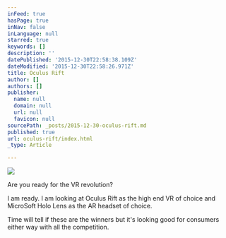 ```yaml
---
inFeed: true
hasPage: true
inNav: false
inLanguage: null
starred: true
keywords: []
description: ''
datePublished: '2015-12-30T22:58:38.109Z'
dateModified: '2015-12-30T22:58:26.971Z'
title: Oculus Rift
author: []
authors: []
publisher:
  name: null
  domain: null
  url: null
  favicon: null
sourcePath: _posts/2015-12-30-oculus-rift.md
published: true
url: oculus-rift/index.html
_type: Article

---
```

![](https://the-grid-user-content.s3-us-west-2.amazonaws.com/02d5aae8-f9f0-4480-badd-478e04fb7cea.jpg)

Are you ready for the VR revolution?

I am ready.  I am looking at Oculus Rift as the high end VR of choice and MicroSoft Holo Lens as the AR headset of choice.  

Time will tell if these are the winners but it's looking good for consumers either way with all the competition.